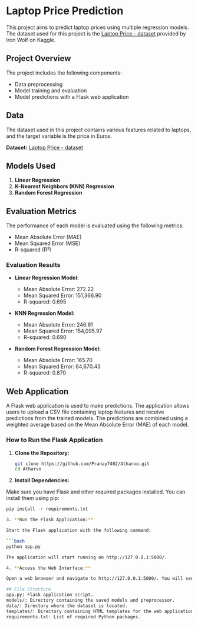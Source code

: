 # Laptop Price Prediction

This project aims to predict laptop prices using multiple regression models. The dataset used for this project is the [Laptop Price - dataset](https://www.kaggle.com/datasets/ironwolf404/laptop-price-dataset/data) provided by Iron Wolf on Kaggle.

## Project Overview

The project includes the following components:
- Data preprocessing
- Model training and evaluation
- Model predictions with a Flask web application

## Data

The dataset used in this project contains various features related to laptops, and the target variable is the price in Euros. 

**Dataset:** [Laptop Price - dataset](https://www.kaggle.com/datasets/ironwolf404/laptop-price-dataset/data)

## Models Used

1. **Linear Regression**
2. **K-Nearest Neighbors (KNN) Regression**
3. **Random Forest Regression**

## Evaluation Metrics

The performance of each model is evaluated using the following metrics:
- Mean Absolute Error (MAE)
- Mean Squared Error (MSE)
- R-squared (R²)

### Evaluation Results

- **Linear Regression Model:**
  - Mean Absolute Error: 272.22
  - Mean Squared Error: 151,366.90
  - R-squared: 0.695

- **KNN Regression Model:**
  - Mean Absolute Error: 246.91
  - Mean Squared Error: 154,095.97
  - R-squared: 0.690

- **Random Forest Regression Model:**
  - Mean Absolute Error: 165.70
  - Mean Squared Error: 64,670.43
  - R-squared: 0.870

## Web Application

A Flask web application is used to make predictions. The application allows users to upload a CSV file containing laptop features and receive predictions from the trained models. The predictions are combined using a weighted average based on the Mean Absolute Error (MAE) of each model.

### How to Run the Flask Application

1. **Clone the Repository:**

   ```bash
   git clone https://github.com/Pranay7402/Atharvo.git
   cd Atharvo

2. **Install Dependencies:**

Make sure you have Flask and other required packages installed. You can install them using pip:

   ```bash
   pip install -r requirements.txt

3. **Run the Flask Application:**

Start the Flask application with the following command:

   ```bash
   python app.py

The application will start running on http://127.0.0.1:5000/.

4. **Access the Web Interface:**

Open a web browser and navigate to http://127.0.0.1:5000/. You will see an interface where you can upload a CSV file and get predictions.

## File Structure
app.py: Flask application script.
models/: Directory containing the saved models and preprocessor.
data/: Directory where the dataset is located.
templates/: Directory containing HTML templates for the web application.
requirements.txt: List of required Python packages.

